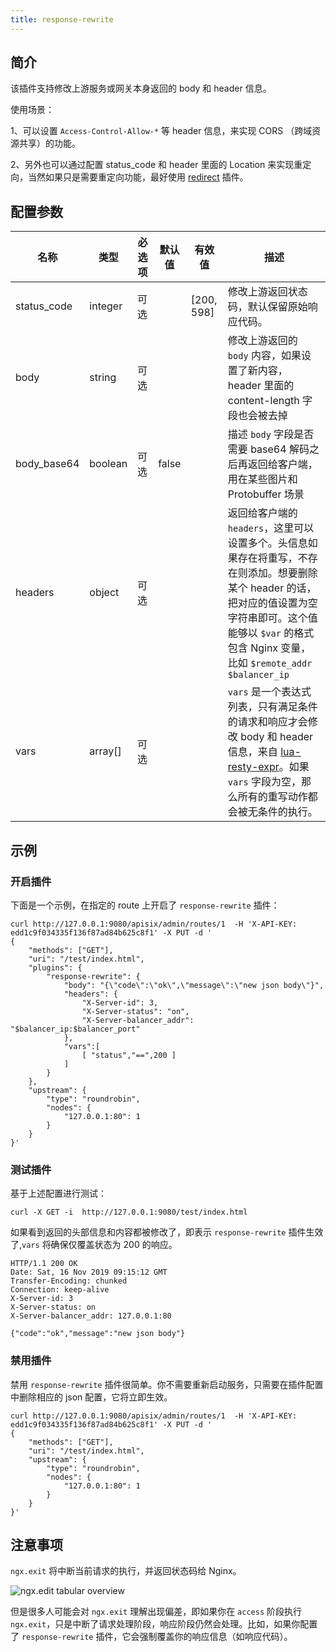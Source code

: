 ```yaml
---
title: response-rewrite
---
```


<!--
#
# Licensed to the Apache Software Foundation (ASF) under one or more
# contributor license agreements.  See the NOTICE file distributed with
# this work for additional information regarding copyright ownership.
# The ASF licenses this file to You under the Apache License, Version 2.0
# (the "License"); you may not use this file except in compliance with
# the License.  You may obtain a copy of the License at
#
#     http://www.apache.org/licenses/LICENSE-2.0
#
# Unless required by applicable law or agreed to in writing, software
# distributed under the License is distributed on an "AS IS" BASIS,
# WITHOUT WARRANTIES OR CONDITIONS OF ANY KIND, either express or implied.
# See the License for the specific language governing permissions and
# limitations under the License.
#
-->

## 简介

该插件支持修改上游服务或网关本身返回的 body 和 header 信息。

使用场景：

1、可以设置 `Access-Control-Allow-*` 等 header 信息，来实现 CORS （跨域资源共享）的功能。

2、另外也可以通过配置 status_code 和 header 里面的 Location 来实现重定向，当然如果只是需要重定向功能，最好使用 [redirect](redirect.md) 插件。

## 配置参数

| 名称        | 类型    | 必选项 | 默认值 | 有效值     | 描述                                                                                                                                   |
| ----------- | ------- | ------ | ------ | ---------- | -------------------------------------------------------------------------------------------------------------------------------------- |
| status_code | integer | 可选   |        | [200, 598] | 修改上游返回状态码，默认保留原始响应代码。                                                                                             |
| body        | string  | 可选   |        |            | 修改上游返回的 `body` 内容，如果设置了新内容，header 里面的 content-length 字段也会被去掉                                              |
| body_base64 | boolean | 可选   | false  |            | 描述 `body` 字段是否需要 base64 解码之后再返回给客户端，用在某些图片和 Protobuffer 场景                                                |
| headers     | object  | 可选   |        |            | 返回给客户端的 `headers`，这里可以设置多个。头信息如果存在将重写，不存在则添加。想要删除某个 header 的话，把对应的值设置为空字符串即可。这个值能够以 `$var` 的格式包含 Nginx 变量，比如 `$remote_addr $balancer_ip` |
| vars        | array[] | 可选   |        |            | `vars` 是一个表达式列表，只有满足条件的请求和响应才会修改 body 和 header 信息，来自 [lua-resty-expr](https://github.com/api7/lua-resty-expr#operator-list)。如果 `vars` 字段为空，那么所有的重写动作都会被无条件的执行。 |

## 示例

### 开启插件

下面是一个示例，在指定的 route 上开启了 `response-rewrite` 插件：

```shell
curl http://127.0.0.1:9080/apisix/admin/routes/1  -H 'X-API-KEY: edd1c9f034335f136f87ad84b625c8f1' -X PUT -d '
{
    "methods": ["GET"],
    "uri": "/test/index.html",
    "plugins": {
        "response-rewrite": {
            "body": "{\"code\":\"ok\",\"message\":\"new json body\"}",
            "headers": {
                "X-Server-id": 3,
                "X-Server-status": "on",
                "X-Server-balancer_addr": "$balancer_ip:$balancer_port"
            },
            "vars":[
                [ "status","==",200 ]
            ]
        }
    },
    "upstream": {
        "type": "roundrobin",
        "nodes": {
            "127.0.0.1:80": 1
        }
    }
}'
```

### 测试插件

基于上述配置进行测试：

```shell
curl -X GET -i  http://127.0.0.1:9080/test/index.html
```

如果看到返回的头部信息和内容都被修改了，即表示 `response-rewrite` 插件生效了,`vars` 将确保仅覆盖状态为 200 的响应。

```shell
HTTP/1.1 200 OK
Date: Sat, 16 Nov 2019 09:15:12 GMT
Transfer-Encoding: chunked
Connection: keep-alive
X-Server-id: 3
X-Server-status: on
X-Server-balancer_addr: 127.0.0.1:80

{"code":"ok","message":"new json body"}
```

### 禁用插件

禁用 `response-rewrite` 插件很简单。你不需要重新启动服务，只需要在插件配置中删除相应的 json 配置，它将立即生效。

```shell
curl http://127.0.0.1:9080/apisix/admin/routes/1  -H 'X-API-KEY: edd1c9f034335f136f87ad84b625c8f1' -X PUT -d '
{
    "methods": ["GET"],
    "uri": "/test/index.html",
    "upstream": {
        "type": "roundrobin",
        "nodes": {
            "127.0.0.1:80": 1
        }
    }
}'
```

## 注意事项

`ngx.exit` 将中断当前请求的执行，并返回状态码给 Nginx。

![ngx.edit tabular overview](https://cdn.jsdelivr.net/gh/Miss-you/img/picgo/20201113010623.png)

但是很多人可能会对 `ngx.exit` 理解出现偏差，即如果你在 `access` 阶段执行 `ngx.exit`，只是中断了请求处理阶段，响应阶段仍然会处理。比如，如果你配置了 `response-rewrite` 插件，它会强制覆盖你的响应信息（如响应代码）。
